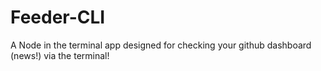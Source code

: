 # Feeder-CLI

A Node in the terminal app designed for checking your github dashboard (news!) via the terminal!

